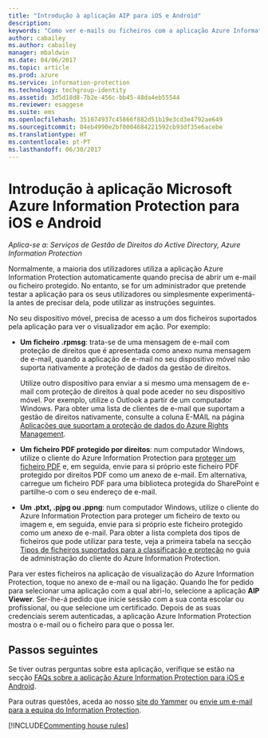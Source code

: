 ```yaml
---
title: "Introdução à aplicação AIP para iOS e Android"
description: 
keywords: "Como ver e-mails ou ficheiros com a aplicação Azure Information Protection para iOS e Android"
author: cabailey
ms.author: cabailey
manager: mbaldwin
ms.date: 04/06/2017
ms.topic: article
ms.prod: azure
ms.service: information-protection
ms.technology: techgroup-identity
ms.assetid: 3d5d18d8-7b2e-456c-bb45-48da4eb55544
ms.reviewer: esaggese
ms.suite: ems
ms.openlocfilehash: 351074937c45866f882d51b19e3cd3e4792ae649
ms.sourcegitcommit: 04eb4990e2bf0004684221592cb93df35e6acebe
ms.translationtype: HT
ms.contentlocale: pt-PT
ms.lasthandoff: 06/30/2017
---
```

# <a name="get-started-with-the-microsoft-azure-information-protection-app-for-ios-and-android"></a>Introdução à aplicação Microsoft Azure Information Protection para iOS e Android

*Aplica-se a: Serviços de Gestão de Direitos do Active Directory, Azure Information Protection*

Normalmente, a maioria dos utilizadores utiliza a aplicação Azure Information Protection automaticamente quando precisa de abrir um e-mail ou ficheiro protegido. No entanto, se for um administrador que pretende testar a aplicação para os seus utilizadores ou simplesmente experimentá-la antes de precisar dela, pode utilizar as instruções seguintes.

No seu dispositivo móvel, precisa de acesso a um dos ficheiros suportados pela aplicação para ver o visualizador em ação. Por exemplo:

- **Um ficheiro .rpmsg**: trata-se de uma mensagem de e-mail com proteção de direitos que é apresentada como anexo numa mensagem de e-mail, quando a aplicação de e-mail no seu dispositivo móvel não suporta nativamente a proteção de dados da gestão de direitos. 
    
    Utilize outro dispositivo para enviar a si mesmo uma mensagem de e-mail com proteção de direitos à qual pode aceder no seu dispositivo móvel. Por exemplo, utilize o Outlook a partir de um computador Windows. Para obter uma lista de clientes de e-mail que suportam a gestão de direitos nativamente, consulte a coluna E-MAIL na página [Aplicações que suportam a proteção de dados do Azure Rights Management](../get-started/requirements-applications.md).

- **Um ficheiro PDF protegido por direitos**: num computador Windows, utilize o cliente do Azure Information Protection para [proteger um ficheiro PDF](client-classify-protect.md) e, em seguida, envie para si próprio este ficheiro PDF protegido por direitos PDF como um anexo de e-mail. Em alternativa, carregue um ficheiro PDF para uma biblioteca protegida do SharePoint e partilhe-o com o seu endereço de e-mail.

- **Um .ptxt, .pjpg ou .ppng**: num computador Windows, utilize o cliente do Azure Information Protection para proteger um ficheiro de texto ou imagem e, em seguida, envie para si próprio este ficheiro protegido como um anexo de e-mail. Para obter a lista completa dos tipos de ficheiros que pode utilizar para teste, veja a primeira tabela na secção [Tipos de ficheiros suportados para a classificação e proteção](client-admin-guide-file-types.md#supported-file-types-for-classification-and-protection) no guia de administração do cliente do Azure Information Protection. 

Para ver estes ficheiros na aplicação de visualização do Azure Information Protection, toque no anexo de e-mail ou na ligação. Quando lhe for pedido para selecionar uma aplicação com a qual abri-lo, selecione a aplicação **AIP Viewer**. Ser-lhe-á pedido que inicie sessão com a sua conta escolar ou profissional, ou que selecione um certificado. Depois de as suas credenciais serem autenticadas, a aplicação Azure Information Protection mostra o e-mail ou o ficheiro para que o possa ler.

## <a name="next-steps"></a>Passos seguintes

Se tiver outras perguntas sobre esta aplicação, verifique se estão na secção [FAQs sobre a aplicação Azure Information Protection para iOS e Android](mobile-app-faq.md). 

Para outras questões, aceda ao nosso [site do Yammer](https://www.yammer.com/AskIPTeam) ou [envie um e-mail para a equipa do Information Protection](mailto:askIPteam@microsoft.com?subject=Question%20about%20Azure%20Information%20Protection%20app).

[!INCLUDE[Commenting house rules](../includes/houserules.md)]